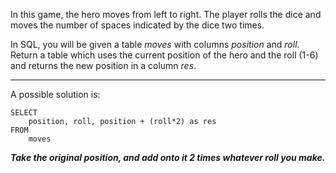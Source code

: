 In this game, the hero moves from left to right. The player rolls the dice and moves the number of spaces indicated by the dice two times.

In SQL, you will be given a table *moves* with columns *position* and *roll*. 
Return a table which uses the current position of the hero and the roll (1-6) and returns the new position in a column *res*.

***

A possible solution is:

```
SELECT
    position, roll, position + (roll*2) as res
FROM
    moves
```

***Take the original position, and add onto it 2 times whatever roll you make.***
